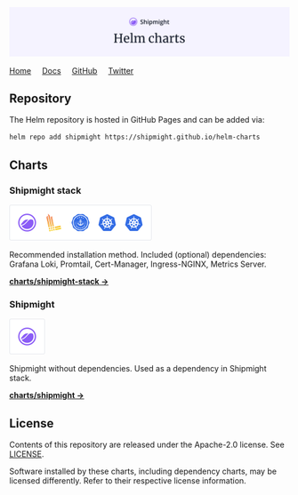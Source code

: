 ![Header: Shipmight Helm charts](images/header-image.png)

[Home](https://shipmight.com)     [Docs](https://shipmight.com/docs)     [GitHub](https://github.com/shipmight)     [Twitter](https://twitter.com/shipmight)

## Repository

The Helm repository is hosted in GitHub Pages and can be added via:

```bash
helm repo add shipmight https://shipmight.github.io/helm-charts
```

## Charts

### Shipmight stack

<a href="charts/shipmight-stack"><img alt="Logos of components in Shipmight stack" src="images/chart-shipmight-stack.png" height="64" /></a>

Recommended installation method. Included (optional) dependencies: Grafana Loki, Promtail, Cert-Manager, Ingress-NGINX, Metrics Server.

[**charts/shipmight-stack →**](charts/shipmight-stack)

### Shipmight

<a href="charts/shipmight"><img alt="Logos of components in Shipmight" src="images/chart-shipmight.png" height="64" /></a>

Shipmight without dependencies. Used as a dependency in Shipmight stack.

[**charts/shipmight →**](charts/shipmight)

## License

Contents of this repository are released under the Apache-2.0 license. See [LICENSE](LICENSE).

Software installed by these charts, including dependency charts, may be licensed differently. Refer to their respective license information.
